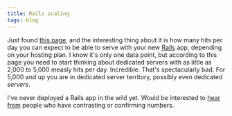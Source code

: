 ```yaml
---
title: Rails scaling
tags: blog
---
```


Just found [this page](http://www.railshosting.org/#right_plan_for_you), and the interesting thing about it is how many hits per day you can expect to be able to serve with your new [Rails](http://www.wincent.com/knowledge-base/Rails) app, depending on your hosting plan. I know it's only one data point, but according to this page you need to start thinking about dedicated servers with as little as 2,000 to 5,000 measly hits per day. Incredible. That's spectacularly bad. For 5,000 and up you are in dedicated server territory, possibly even dedicated *servers*.

I've never deployed a Rails app in the wild yet. Would be interested to [hear from](mailto:win@wincent.com) people who have contrasting or confirming numbers.
